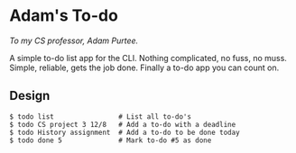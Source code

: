 Adam's To-do
============

_To my CS professor, Adam Purtee._

A simple to-do list app for the CLI. Nothing complicated, no fuss, no muss.
Simple, reliable, gets the job done. Finally a to-do app you can count on.

Design
------

```
$ todo list                # List all to-do's
$ todo CS project 3 12/8   # Add a to-do with a deadline
$ todo History assignment  # Add a to-do to be done today
$ todo done 5              # Mark to-do #5 as done
```

